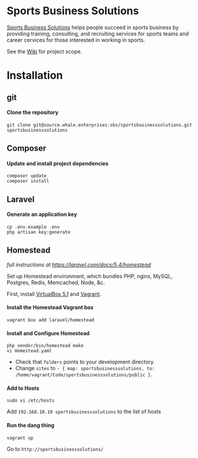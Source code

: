 # Sports Business Solutions

[Sports Business Solutions](http://www.sportsbusiness.solutions/) helps people succeed in sports business by providing training, consulting, and recruiting services for sports teams and career cervices for those interested in working in sports.

See the [Wiki](https://source.whale.enterprises/sbs/sportsbusinesssolutions/wikis/home) for project scope.

# Installation

## git

#### Clone the repository
```
git clone git@source.whale.enterprises:sbs/sportsbusinesssolutions.git sportsbusinesssolutions
```

## Composer

#### Update and install project dependencies
```
composer update
composer install
```

## Laravel

#### Generate an application key
```
cp .env.example .env
php artisan key:generate
```

## Homestead

*full instructions at https://laravel.com/docs/5.4/homestead*

Set up Homestead environment, which bundles PHP, nginx, MySQL, Postgres, Redis, Memcached, Node, &c.

First, install [VirtualBox 5.1](https://www.virtualbox.org/wiki/Downloads) and [Vagrant](https://www.vagrantup.com/downloads.html).

#### Install the Homestead Vagrant box
```
vagrant box add laravel/homestead
```

#### Install and Configure Homestead
```
php vendor/bin/homestead make
vi Homestead.yaml
```
- Check that `folders` points to your development directory.  
- Change `sites` to `- { map: sportsbusinesssolutions, to: /home/vagrant/Code/sportsbusinesssolutions/public }`.

#### Add to Hosts
```
sudo vi /etc/hosts
```
Add `192.168.10.10 sportsbusinesssolutions` to the list of hosts

#### Run the dang thing
```
vagrant up
```
Go to `http://sportsbusinesssolutions/`
